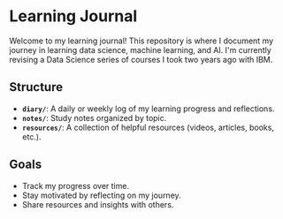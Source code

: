 # Learning Journal

Welcome to my learning journal! This repository is where I document my journey in learning data science, machine learning, and AI. I'm currently revising a Data Science series of courses I took two years ago with IBM.

## Structure
- **`diary/`**: A daily or weekly log of my learning progress and reflections.
- **`notes/`**: Study notes organized by topic.
- **`resources/`**: A collection of helpful resources (videos, articles, books, etc.).

## Goals
- Track my progress over time.
- Stay motivated by reflecting on my journey.
- Share resources and insights with others.
